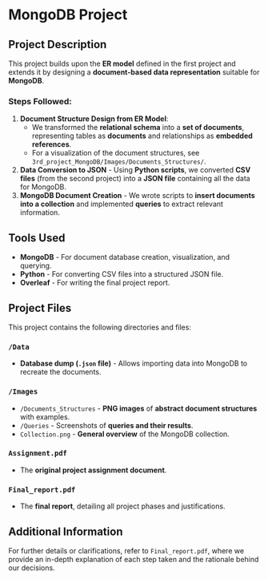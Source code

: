 # MongoDB Project

## Project Description
This project builds upon the **ER model** defined in the first project and extends it by designing a **document-based data representation** suitable for **MongoDB**.

### Steps Followed:
1. **Document Structure Design from ER Model**:
   - We transformed the **relational schema** into a **set of documents**, representing tables as **documents** and relationships as **embedded references**.
   - For a visualization of the document structures, see `3rd_project_MongoDB/Images/Documents_Structures/`.
3. **Data Conversion to JSON** - Using **Python scripts**, we converted **CSV files** (from the second project) into a **JSON file** containing all the data for MongoDB.
4. **MongoDB Document Creation** - We wrote scripts to **insert documents into a collection** and implemented **queries** to extract relevant information.

## Tools Used
- **MongoDB** - For document database creation, visualization, and querying.
- **Python** - For converting CSV files into a structured JSON file.
- **Overleaf** - For writing the final project report.

## Project Files
This project contains the following directories and files:

### `/Data`
- **Database dump (`.json` file)** - Allows importing data into MongoDB to recreate the documents.

### `/Images`
- `/Documents_Structures` - **PNG images** of **abstract document structures** with examples.
- `/Queries` - Screenshots of **queries and their results**.
- `Collection.png` - **General overview** of the MongoDB collection.

### `Assignment.pdf`
- The **original project assignment document**.

### `Final_report.pdf`
- The **final report**, detailing all project phases and justifications.

## Additional Information
For further details or clarifications, refer to `Final_report.pdf`, where we provide an in-depth explanation of each step taken and the rationale behind our decisions.
